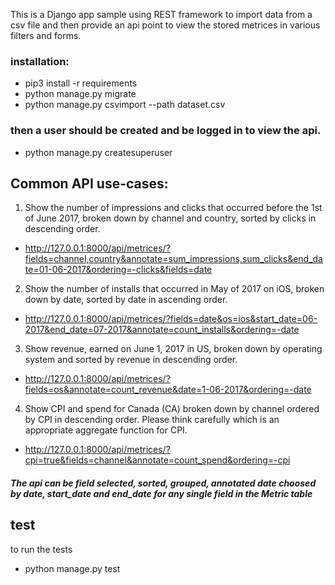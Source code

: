 This is a Django app sample using REST framework to import data from a csv file and then provide an api point to view the stored metrices in various filters and forms.

### installation:
- pip3 install -r requirements
- python manage.py migrate
- python manage.py csvimport --path dataset.csv

### then a user should be created and be logged in to view the api.
- python manage.py createsuperuser 

## Common API use-cases:

1. Show the number of impressions and clicks that occurred before the 1st of June 2017, broken down by channel and country, sorted by clicks in descending order.

- http://127.0.0.1:8000/api/metrices/?fields=channel,country&annotate=sum_impressions,sum_clicks&end_date=01-06-2017&ordering=-clicks&fields=date

2. Show the number of installs that occurred in May of 2017 on iOS, broken down by date, sorted by date in ascending order.

- http://127.0.0.1:8000/api/metrices/?fields=date&os=ios&start_date=06-2017&end_date=07-2017&annotate=count_installs&ordering=-date

3. Show revenue, earned on June 1, 2017 in US, broken down by operating system and sorted by revenue in descending order.

- http://127.0.0.1:8000/api/metrices/?fields=os&annotate=count_revenue&date=1-06-2017&ordering=-date

4. Show CPI and spend for Canada (CA) broken down by channel ordered by CPI in descending order. Please think carefully which is an appropriate aggregate function for CPI.

- http://127.0.0.1:8000/api/metrices/?cpi=true&fields=channel&annotate=count_spend&ordering=-cpi

##### The api can be field selected, sorted, grouped, annotated date choosed by date, start_date and end_date for any single field in the Metric table

## test
to run the tests
- python manage.py test
